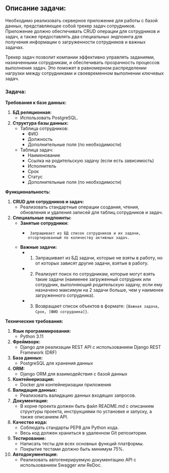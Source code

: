 ## Описание задачи:

Необходимо реализовать серверное приложение для работы с базой данных, представляющее собой трекер задач сотрудников. Приложение должно обеспечивать CRUD операции для сотрудников и задач, а также предоставлять два специальных эндпоинта для получения информации о загруженности сотрудников и важных задачах.

Трекер задач позволит компании эффективно управлять заданиями, назначенными сотрудникам, и обеспечивать прозрачность процессов выполнения задач. Это поможет в равномерном распределении нагрузки между сотрудниками и своевременном выполнении ключевых задач.

### Задача:
**Требования к базе данных:**

1. **БД реляционная:**
    - Использовать PostgreSQL.
2. **Структура базы данных:**
    + Таблица сотрудников:
        - ФИО
        - Должность
        - Дополнительные поля (по необходимости)
    + Таблица задач:
        - Наименование
        - Ссылка на родительскую задачу (если есть зависимость)
        - Исполнитель
        - Срок
        - Статус
        - Дополнительные поля (по необходимости)

**Функциональность:**

1. **CRUD для сотрудников и задач:**
    - Реализовать стандартные операции создания, чтения, обновления и удаления записей для таблиц сотрудников и задач.
2. **Специальные эндпоинты:**
    - **Занятые сотрудники:**
      +      Запрашивает из БД список сотрудников и их задачи, отсортированный по количеству активных задач.
    - **Важные задачи:**
      +   1. Запрашивает из БД задачи, которые не взяты в работу, но от которых зависят другие задачи, взятые в работу.
      +   2. Реализует поиск по сотрудникам, которые могут взять такие задачи (наименее загруженный сотрудник или сотрудник, выполняющий родительскую задачу, если ему назначено максимум на 2 задачи больше, чем у наименее загруженного сотрудника).
      +   3. Возвращает список объектов в формате: `{Важная задача, Срок, [ФИО сотрудника]}`.



**Технические требования:**

1. **Язык программирования:**
    - Python 3.11
2. **Фреймворк:**
    - Django для реализации REST API с использованием Django REST Framework (DRF)
3. **База данных:**
    - PostgreSQL для хранения данных
4. **ORM:**
    - Django ORM для взаимодействия с базой данных
5. **Контейнеризация:**
    - Docker для контейнеризации приложения
6. **Валидация данных:**
    - Реализовать валидацию данных входящих запросов.
7. **Документация:**
    - В корне проекта должен быть файл README.md с описанием структуры проекта, инструкциями по установке и запуску, а также описанием API.
8. **Качество кода:**
    - Соблюдать стандарты PEP8 для Python кода.
    - Весь код должен храниться в удаленном Git репозитории.
9. **Тестирование:**
    - Написать тесты для всех основных функций платформы.
    - Покрытие тестами должно быть минимум 75%.
10. **Автодокументация:**
    - Реализовать автогенерируемую документацию API с использованием Swagger или ReDoc.